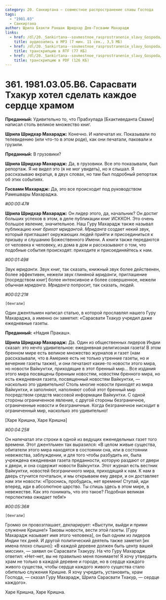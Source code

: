 ```yaml
---
category: 20. Санкиртана — совместное распространение славы Господа
tags:
  - "1981.03"
  - Санкиртана
author: Шрила Бхакти Ракшак Шридхар Дев-Госвами Махарадж
links:
  - href: /dl/20._Sankirtana--sovmestnoe_rasprostranenie_slavy_Gospoda/361_1981.03.05.B6_SridharMj_Sarasvati_Thakur_hotel_sdelat_kajdoe_serdce_hramom.mp3
    title: аудиозапись в MP3 (7 мин. 11 сек., 3,5 МБ)
  - href: /dl/20._Sankirtana--sovmestnoe_rasprostranenie_slavy_Gospoda/361_1981.03.05.B6_SridharMj_Sarasvati_Thakur_hotel_sdelat_kajdoe_serdce_hramom.rtf
    title: транскрипцию в RTF (77 КБ)
  - href: /dl/20._Sankirtana--sovmestnoe_rasprostranenie_slavy_Gospoda/361_1981.03.05.B6_SridharMj_Sarasvati_Thakur_hotel_sdelat_kajdoe_serdce_hramom.pdf
    title: транскрипцию в PDF (126 КБ)
---
```


# 361. 1981.03.05.B6. Сарасвати Тхакур хотел сделать каждое сердце храмом

**Преданный:** Удивительно то, что Прабхупада [Бхактиведанта Свами] написал столь великое множество книг.

**Шрила Шридхар Махарадж:** Конечно. И напечатал их. Показывали по телевидению (или что-то в этом роде), как они печатали, паковали и грузили.

**Преданный:** В грузовики?

**Шрила Шридхар Махарадж:** Да, в грузовики. Все это показывали, был репортаж. Я не видел это (я не мог увидеть), но я слышал. Я рассказываю вкратце, в двух словах, но там был подробный репортаж об этих событиях.

**Госвами Махарадж:** Да, это все происходит под руководством Рамешвары Махараджа.

*#00:00:47#*

**Шрила Шридхар Махарадж:** Он лидер этого, да, начальник? Он достиг больших успехов в этом, в деле публикации книг ИСККОН. Это очень большое явление, значительное. Наш Гуру Махарадж также называл публикацию книг *брихат мридангой*. *Мриданга* создает некий звук, который приглашает окружающих людей прийти и присоединиться к призыву и слушанию Божественного Имени. А книги также передаются от человека к человеку, из дома в дом и рассказывают о том, что подобные события происходят: приходите и присоединяйтесь к нам.

*#00:01:49#*

Звук *мриданги.* Звук книг, так сказать, книжный звук более действенен, более эффективен, нежели звук глиняной *мриданги*, приглашение [посредством книг] более интенсивное и более совершенное, нежели обычная *мриданга*. *Мриданга* попросит, так сказать, людей.

*#00:02:21#*

    [бенгали]

Один джентльмен написал статью, в которой прославлял нашего Гуру Махараджа, а именно он заметил: «Сарасвати Тхакур учредил даже ежедневные газеты.

**Преданный:** «Надия Пракаш».

**Шрила Шридхар Махарадж:** Да. Один из общественных лидеров Индии сказал: это нечто удивительное: ежедневная религиозная газета! В этом бренном мире есть великое множество журналов и газет (нам рассказывали, что в Америке есть не только утренние газеты, но и вечерние газеты также), и они печатают какие-то новости этого мира, но новости Вайкунтхи, приходящие в этот бренный мир… Все издания этого мира посвящены бренным новостям, новостям бренного мира, но есть ежедневная газета, посвященный новостям Вайкунтхи, — насколько это удивительно! Столь многие новости приходят из мира Вайкунтхи, и заполняют, наполняют собой этот бренный мир посредством средств массовой информации Вайкунтхи. С одной стороны ограниченное явление, с другой стороны безграничное, ограниченные новости и безграничные. Когда безграничное нисходит в ограниченный мир, насколько это удивительно!

[Харе Кришна, Харе Кришна]

*#00:04:25#*

Он напечатал эти строки в одной из ведущих еженедельных газет того времени. Этот джентльмен так выразился: «В целом живые существа, обитатели этого мира находятся в состоянии сна, или в состоянии невежества, заблуждении, и для того чтобы разбудить их, была учреждена ежедневная газета преданности, которую раздают от двери к двери, и она содержит новости Вайкунтхи. Этот журнал есть вестник Вайкунтхи, новостей безграничного мира, приходящий к нам. К нам в дверь стучится почтальон, и мы открываем ему двери, и он доставляет нам эти новости: «Проснись, пробудись, нет времени! Ступай, иди вперед, иди в абсолютное царство. Ты спишь здесь в этом мире, в невежестве. Как это понимать, что это такое? Подобная великая перспектива ожидает тебя!»

*#00:05:36#*

    [бенгали]

Громко он провозглашает, декларирует: «Выступи, выйди и прими служение Кришне!» Таковы новости, вести этой газеты. [Гуру Махарадж называет имя этого человека], он был одним из лидеров Индии тех дней. И другой политический деятель также заметил [их имена плохо слышно]: «В каждой деревне должен быть центр вашей миссии», — заявил он Сарасвати Тхакуру. На что Гуру Махарадж ответил: «Нет-нет, вы не правильно меня понимаете! Я хочу утвердить храм не только в каждой деревне и городе, но в сердце каждого живого существа, чтобы сердце каждого живого существа стало обителью служения Кришне. Я хочу учредить, установить, храм Господа, — сказал Гуру Махарадж, Шрила Сарасвати Тхакур, — сердце каждого».

Харе Кришна, Харе Кришна.


